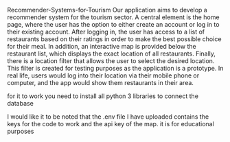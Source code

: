 Recommender-Systems-for-Tourism
Our application aims to develop a recommender system for the tourism sector. A central element is the home page, where the user has the option to either create an account or log in to their existing account. After logging in, the user has access to a list of restaurants based on their ratings in order to make the best possible choice for their meal. In addition, an interactive map is provided below the restaurant list, which displays the exact location of all restaurants. Finally, there is a location filter that allows the user to select the desired location. This filter is created for testing purposes as the application is a prototype. In real life, users would log into their location via their mobile phone or computer, and the app would show them restaurants in their area.

for it to work you need to install all python 3 libraries
to connect the database

I would like it to be noted that the .env file I have uploaded contains the keys for the code to work and the api key of the map. it is for educational purposes
